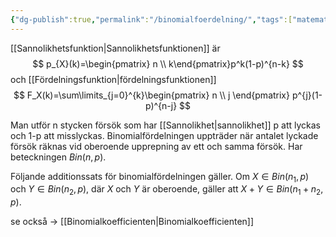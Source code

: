 ```yaml
---
{"dg-publish":true,"permalink":"/binomialfoerdelning/","tags":["matematiskstatistik"]}
---
```


[[Sannolikhetsfunktion\|Sannolikhetsfunktionen]] är
$$
p_{X}(k)=\begin{pmatrix}
n \\
k\end{pmatrix}p^k(1-p)^{n-k}
$$
och [[Fördelningsfunktion\|fördelningsfunktionen]]
$$
F_X(k)=\sum\limits_{j=0}^{k}\begin{pmatrix}
n \\
j
\end{pmatrix} p^{j}(1-p)^{n-j}
$$


Man utför n stycken försök som har [[Sannolikhet\|sannolikhet]] p att lyckas och 1-p att misslyckas. Binomialfördelningen uppträder när antalet lyckade försök räknas vid oberoende upprepning av ett och samma försök. Har beteckningen $Bin(n,p)$.

Följande additionssats för binomialfördelningen gäller. Om $X\in Bin(n_{1},p)$ och $Y\in Bin(n_{2},p)$, där $X$ och $Y$ är oberoende, gäller att $X+Y\in Bin(n_{1}+n_{2},p)$.

se också → [[Binomialkoefficienten\|Binomialkoefficienten]]